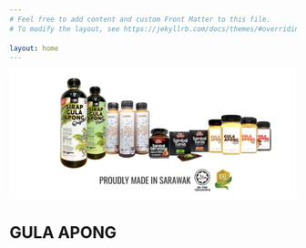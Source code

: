 ```yaml
---
# Feel free to add content and custom Front Matter to this file.
# To modify the layout, see https://jekyllrb.com/docs/themes/#overriding-theme-defaults

layout: home
---
```

<div>
<span>
<img src="/assets/images/Picture1.png"/>
<h1 >GULA APONG</h1>
</span>
</div>